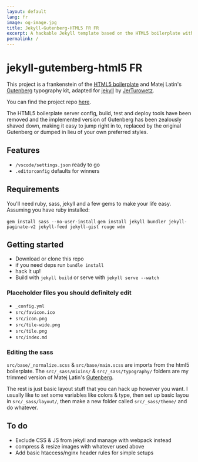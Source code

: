 ```yaml
---
layout: default
lang: fr
image: og-image.jpg
title: Jekyll-Gutenberg-HTML5 FR FR
excerpt: A hackable Jekyll template based on the HTML5 boilerplate with beautiful typography
permalink: /
---
```


# jekyll-gutemberg-html5 FR

This project is a frankenstein of the [HTML5 boilerplate](https://github.com/h5bp/html5-boilerplate) and Matej Latin's [Gutenberg](https://github.com/matejlatin/Gutenberg) typography kit, adapted for [jekyll](https://jekyllrb.com/) by [JerTurowetz](https://jerturowetz.gihub.io).

You can find the project repo [here](https://github.com/jerturowetz/jekyll-gutenberg-html5).

The HTML5 boilerplate server config, build, test and deploy tools have been removed and the implemented version of Gutenberg has been zealously shaved down, making it easy to jump right in to, replaced by the original Gutenberg or dumped in lieu of your own preferred styles.

## Features

- `/vscode/settings.json` ready to go
- `.editorconfig` defaults for winners

## Requirements

You'll need ruby, sass, jekyll and a few gems to make your life easy. Assuming you have ruby installed:

  `gem install sass --no-user-install`
  `gem install jekyll bundler jekyll-paginate-v2 jekyll-feed jekyll-gist rouge wdm`

## Getting started

- Download or clone this repo
- if you need deps run `bundle install`
- hack it up!
- Build with `jekyll build` or serve with `jekyll serve --watch`

### Placeholder files you should definitely edit

- `_config.yml`
- `src/favicon.ico`
- `src/icon.png`
- `src/tile-wide.png`
- `src/tile.png`
- `src/index.md`

### Editing the sass

`src/base/_normalize.scss` & `src/base/main.scss` are imports from the html5 boilerplate. The `src/_sass/mixins/` & `src/_sass/typography/` folders are my trimmed version of Matej Latin's [Gutenberg](https://github.com/matejlatin/Gutenberg).

The rest is just basic layout stuff that you can hack up however you want. I usually like to set some variables like colors & type, then set up basic layou in `src/_sass/layout/`, then make a new folder called `src/_sass/theme/` and do whatever.

## To do

- Exclude CSS & JS from jekyll and manage with webpack instead
- compress & resize images with whatever used above
- Add basic htaccess/nginx header rules for simple setups
